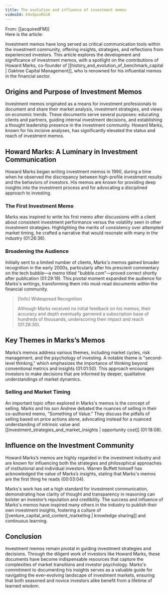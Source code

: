```yaml
---
title: The evolution and influence of investment memos
videoId: k9xXpsoRG18
---
```


From: [[acquiredFM]] <br/> 
Here is the article:

Investment memos have long served as critical communication tools within the investment community, offering insights, strategies, and reflections from experienced investors. This article explores the development and significance of investment memos, with a spotlight on the contributions of Howard Marks, co-founder of [[history_and_evolution_of_benchmark_capital | Oaktree Capital Management]], who is renowned for his influential memos in the financial sector.

## Origins and Purpose of Investment Memos

Investment memos originated as a means for investment professionals to document and share their market analysis, investment strategies, and views on economic trends. These documents serve several purposes: educating clients and partners, guiding internal investment decisions, and establishing a thought leadership presence in the investment community. Howard Marks, known for his incisive analyses, has significantly elevated the status and reach of investment memos.

## Howard Marks: A Luminary in Investment Communication

Howard Marks began writing investment memos in 1990, during a time when he observed the discrepancy between high-profile investment results and the behaviors of investors. His memos are known for providing deep insights into the investment process and for advocating a disciplined approach to investing.

### The First Investment Memo

Marks was inspired to write his first memo after discussions with a client about consistent investment performance versus the volatility seen in other investment strategies. Highlighting the merits of consistency over attempted market timing, he crafted a narrative that would resonate with many in the industry (01:26:36).

### Broadening the Audience

Initially sent to a limited number of clients, Marks's memos gained broader recognition in the early 2000s, particularly after his prescient commentary on the tech bubble—a memo titled "bubble.com"—proved correct shortly after publication (01:29:19). This pivotal moment expanded the audience for Marks's writings, transforming them into must-read documents within the financial community.

> [!info] Widespread Recognition
> 
> Although Marks received no initial feedback on his memos, their accuracy and depth eventually garnered a subscription base of hundreds of thousands, underscoring their impact and reach (01:28:30).

## Key Themes in Marks’s Memos

Marks’s memos address various themes, including market cycles, risk management, and the psychology of investing. A notable theme is "second-level thinking," which emphasizes the importance of thinking beyond conventional metrics and insights (01:01:50). This approach encourages investors to make decisions that are informed by deeper, qualitative understandings of market dynamics.

### Selling and Market Timing

An important topic often explored in Marks's memos is the concept of selling. Marks and his son Andrew debated the nuances of selling in their co-authored memo, "Something of Value." They discuss the pitfalls of selling based on price actions alone, advocating instead for a nuanced understanding of intrinsic value and [[investment_strategies_and_market_insights | opportunity cost]] (01:18:08).

## Influence on the Investment Community

Howard Marks’s memos are highly regarded in the investment industry and are known for influencing both the strategies and philosophical approaches of institutional and individual investors. Warren Buffett himself has acknowledged the value of Marks’s insights, stating that Marks's memos are the first thing he reads (00:03:04).

Marks's work has set a high standard for investment communication, demonstrating how clarity of thought and transparency in reasoning can bolster an investor’s reputation and credibility. The success and influence of Marks's memos have inspired many others in the industry to publish their own investment insights, fostering a culture of [[venture_capital_and_content_marketing | knowledge sharing]] and continuous learning.

## Conclusion

Investment memos remain pivotal in guiding investment strategies and decisions. Through the diligent work of investors like Howard Marks, these documents have become indispensable resources that capture the complexities of market transitions and investor psychology. Marks's commitment to documenting his insights serves as a valuable guide for navigating the ever-evolving landscape of investment markets, ensuring that both seasoned and novice investors alike benefit from a lifetime of learned wisdom.